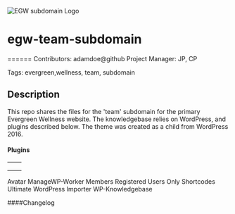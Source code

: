 ![EGW subdomain Logo](http://dev.marketingincolor.com/teamegw/wp-content/uploads/2016/06/EGW-Team-Header_03-1.jpg)
# egw-team-subdomain
======
Contributors: adamdoe@github
Project Manager: JP, CP

Tags: evergreen,wellness, team, subdomain

Description
------
This repo shares the files for the 'team' subdomain for the primary Evergreen Wellness website. The knowledgebase relies on WordPress, and plugins described below. The theme was created as a child from WordPress 2016. 



#### Plugins
|   	|   	|
|---	|---	|
|   	|   	|
|   	|     |
|   	|   	|
Avatar
ManageWP-Worker
Members
Registered Users Only
Shortcodes Ultimate
WordPress Importer
WP-Knowledgebase



####Changelog


